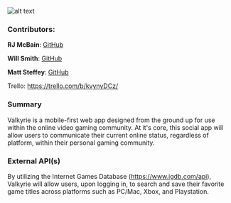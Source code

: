
![alt text](https://i.imgur.com/AJg0onw.png)
### Contributors: 
**RJ McBain**: [GitHub](https://github.com/rjmcbain)

**Will Smith**: [GitHub](https://github.com/w-smith)

**Matt Steffey**: [GitHub](https://github.com/mattsteffey)


Trello: https://trello.com/b/kvynyDCz/
### Summary
Valkyrie is a mobile-first web app designed from the ground up for use within the online video gaming community. At it's core, this social app will allow users to communicate their current online status, regardless of platform, within their personal gaming community.
### External API(s)
By utilizing the Internet Games Database (https://www.igdb.com/api), Valkyrie will allow users, upon logging in, to search and save their favorite game titles across platforms such as PC/Mac, Xbox, and Playstation.

